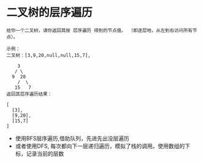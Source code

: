 # 二叉树的层序遍历

```
给你一个二叉树，请你返回其按 层序遍历 得到的节点值。 （即逐层地，从左到右访问所有节点）。

示例：
二叉树：[3,9,20,null,null,15,7],

    3
   / \
  9  20
    /  \
   15   7
返回其层序遍历结果：

[
  [3],
  [9,20],
  [15,7]
]
```

* 使用BFS层序遍历,借助队列，先进先出没层遍历
* 或者使用DFS, 每次都向下一层递归遍历，模拟了栈的调用。使用数组的下标，记录当前的层数
